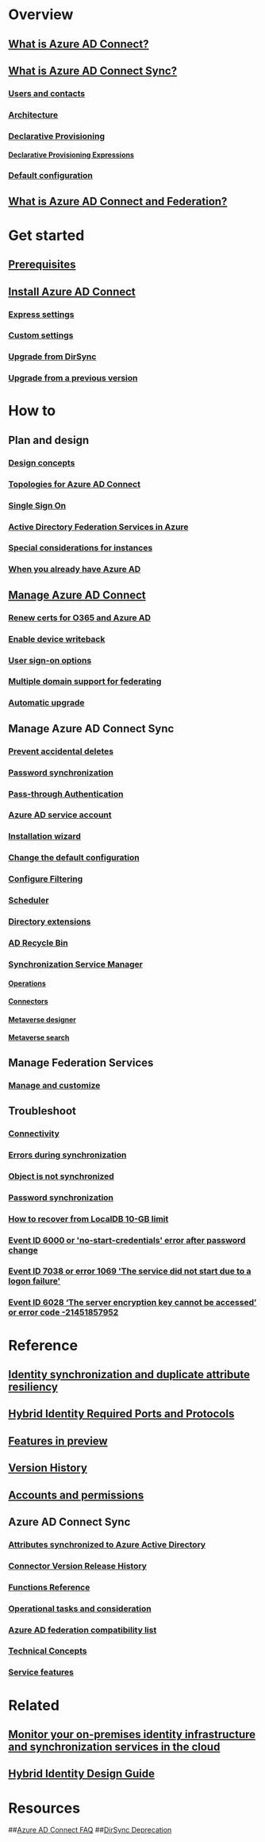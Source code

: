 # Overview
## [What is Azure AD Connect?](active-directory-aadconnect.md)
## [What is Azure AD Connect Sync?](active-directory-aadconnectsync-whatis.md)
### [Users and contacts](active-directory-aadconnectsync-understanding-users-and-contacts.md)
### [Architecture](active-directory-aadconnectsync-understanding-architecture.md)
### [Declarative Provisioning](active-directory-aadconnectsync-understanding-declarative-provisioning.md)
#### [Declarative Provisioning Expressions](active-directory-aadconnectsync-understanding-declarative-provisioning-expressions.md)
### [Default configuration](active-directory-aadconnectsync-understanding-default-configuration.md)
## [What is Azure AD Connect and Federation?](active-directory-aadconnectfed-whatis.md)


# Get started
## [Prerequisites](active-directory-aadconnect-prerequisites.md)
## [Install Azure AD Connect](active-directory-aadconnect-select-installation.md)
### [Express settings](active-directory-aadconnect-get-started-express.md)
### [Custom settings](active-directory-aadconnect-get-started-custom.md)
### [Upgrade from DirSync](active-directory-aadconnect-dirsync-upgrade-get-started.md)
### [Upgrade from a previous version](active-directory-aadconnect-upgrade-previous-version.md)


# How to
## Plan and design
### [Design concepts](active-directory-aadconnect-design-concepts.md)
### [Topologies for Azure AD Connect](active-directory-aadconnect-topologies.md)
### [Single Sign On](active-directory-aadconnect-sso.md)
### [Active Directory Federation Services in Azure](active-directory-aadconnect-azure-adfs.md)
### [Special considerations for instances](active-directory-aadconnect-instances.md)
### [When you already have Azure AD](active-directory-aadconnect-existing-tenant.md)
## [Manage Azure AD Connect](active-directory-aadconnect-whats-next.md)
### [Renew certs for O365 and Azure AD](active-directory-aadconnect-o365-certs.md)
### [Enable device writeback](active-directory-aadconnect-feature-device-writeback.md)
### [User sign-on options](active-directory-aadconnect-user-signin.md)
### [Multiple domain support for federating](active-directory-aadconnect-multiple-domains.md)
### [Automatic upgrade](active-directory-aadconnect-feature-automatic-upgrade.md)



## Manage Azure AD Connect Sync
### [Prevent accidental deletes](active-directory-aadconnectsync-feature-prevent-accidental-deletes.md)
### [Password synchronization](active-directory-aadconnectsync-implement-password-synchronization.md)
### [Pass-through Authentication](active-directory-aadconnect-pass-through-authentication.md)
### [Azure AD service account](active-directory-aadconnectsync-howto-azureadaccount.md)
### [Installation wizard](active-directory-aadconnectsync-installation-wizard.md)
### [Change the default configuration](active-directory-aadconnectsync-best-practices-changing-default-configuration.md)
### [Configure Filtering](active-directory-aadconnectsync-configure-filtering.md)
### [Scheduler](active-directory-aadconnectsync-feature-scheduler.md)
### [Directory extensions](active-directory-aadconnectsync-feature-directory-extensions.md)
### [AD Recycle Bin](active-directory-aadconnectsync-recommend-adrecyclebin.md)

### [Synchronization Service Manager](active-directory-aadconnectsync-service-manager-ui.md)
#### [Operations](active-directory-aadconnectsync-service-manager-ui-operations.md)
#### [Connectors](active-directory-aadconnectsync-service-manager-ui-connectors.md)
#### [Metaverse designer](active-directory-aadconnectsync-service-manager-ui-mvdesigner.md)
#### [Metaverse search](active-directory-aadconnectsync-service-manager-ui-mvsearch.md)


## Manage Federation Services
### [Manage and customize](active-directory-aadconnect-federation-management.md)


## Troubleshoot
### [Connectivity](active-directory-aadconnect-troubleshoot-connectivity.md)
### [Errors during synchronization](active-directory-aadconnect-troubleshoot-sync-errors.md)
### [Object is not synchronized](active-directory-aadconnectsync-troubleshoot-object-not-syncing.md)
### [Password synchronization](active-directory-aadconnectsync-troubleshoot-password-synchronization.md)
### [How to recover from LocalDB 10-GB limit](active-directory-aadconnect-recover-from-localdb-10gb-limit.md)
### [Event ID 6000 or 'no-start-credentials' error after password change](active-directory-aadconnectsync-howto-addsaccount.md)
### [Event ID 7038 or error 1069 'The service did not start due to a logon failure'](active-directory-aadconnectsync-howto-syncserviceaccount.md)
### [Event ID 6028 ‘The server encryption key cannot be accessed’ or error code -21451857952](active-directory-aadconnectsync-howto-encryptionkey.md)


# Reference
## [Identity synchronization and duplicate attribute resiliency](active-directory-aadconnectsyncservice-duplicate-attribute-resiliency.md)
## [Hybrid Identity Required Ports and Protocols](active-directory-aadconnect-ports.md)
## [Features in preview](active-directory-aadconnect-feature-preview.md)
## [Version History](active-directory-aadconnect-version-history.md)
## [Accounts and permissions](active-directory-aadconnect-accounts-permissions.md)

## Azure AD Connect Sync
### [Attributes synchronized to Azure Active Directory](active-directory-aadconnectsync-attributes-synchronized.md)
### [Connector Version Release History](active-directory-aadconnectsync-connector-version-history.md)
### [Functions Reference](active-directory-aadconnectsync-functions-reference.md)
### [Operational tasks and consideration](active-directory-aadconnectsync-operations.md)
### [Azure AD federation compatibility list](active-directory-aadconnect-federation-compatibility.md)
### [Technical Concepts](active-directory-aadconnectsync-technical-concepts.md)
### [Service features](active-directory-aadconnectsyncservice-features.md)




# Related
## [Monitor your on-premises identity infrastructure and synchronization services in the cloud](../connect-health/active-directory-aadconnect-health.md)
## [Hybrid Identity Design Guide](https://azure.microsoft.com/documentation/articles/active-directory-hybrid-identity-design-considerations-overview/)


# Resources
##[Azure AD Connect FAQ](active-directory-aadconnect-faq.md)
##[DirSync Deprecation](active-directory-aadconnect-dirsync-deprecated.md)
